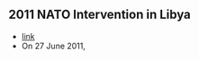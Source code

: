 ## 2011 NATO Intervention in Libya
- [link](https://en.wikipedia.org/wiki/2011_military_intervention_in_Libya)
- On 27 June 2011,